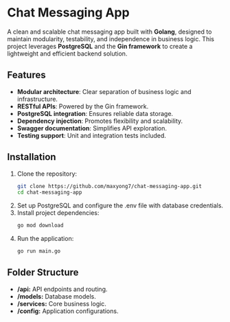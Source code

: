 # Chat Messaging App

A clean and scalable chat messaging app built with **Golang**, designed to maintain modularity, testability, and independence in business logic. This project leverages **PostgreSQL** and the **Gin framework** to create a lightweight and efficient backend solution.

## Features
- **Modular architecture**: Clear separation of business logic and infrastructure.
- **RESTful APIs**: Powered by the Gin framework.
- **PostgreSQL integration**: Ensures reliable data storage.
- **Dependency injection**: Promotes flexibility and scalability.
- **Swagger documentation**: Simplifies API exploration.
- **Testing support**: Unit and integration tests included.

## Installation

1. Clone the repository:
   ```bash
   git clone https://github.com/maxyong7/chat-messaging-app.git
   cd chat-messaging-app
   ```
2. Set up PostgreSQL and configure the .env file with database credentials.
3. Install project dependencies:
    ```bash
    go mod download
    ```
4. Run the application:
    ```bash
    go run main.go
    ```

## Folder Structure
- **/api:** API endpoints and routing.
- **/models:** Database models.
- **/services:** Core business logic.
- **/config:** Application configurations.
